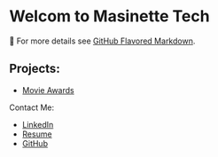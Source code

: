 # Welcom to Masinette Tech

:pushpin: For more details see [GitHub Flavored Markdown](https://guides.github.com/features/mastering-markdown/).

## Projects:
- [Movie Awards](https://masinette.github.io/shopify-shoppies/)

Contact Me:
- [LinkedIn](https://ca.linkedin.com/in/toni-ann-samuels?trk=profile-badge)
- [Resume](https://www.canva.com/design/DAEZhns-vds/EmOaaGKbXfGiJ2c7uN6TqQ/view?utm_content=DAEZhns-vds&utm_campaign=designshare&utm_medium=link&utm_source=publishsharelink)
- [GitHub](https://github.com/masinette)

